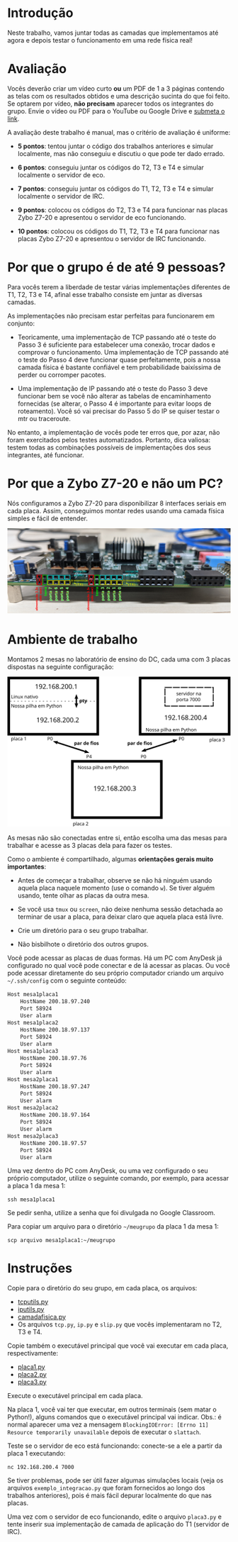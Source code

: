 # Introdução

Neste trabalho, vamos juntar todas as camadas que implementamos até agora e depois testar o funcionamento em uma rede física real!


# Avaliação

Vocês deverão criar um vídeo curto **ou** um PDF de 1 a 3 páginas contendo as telas com os resultados obtidos e uma descrição sucinta do que foi feito. Se optarem por vídeo, **não precisam** aparecer todos os integrantes do grupo. Envie o vídeo ou PDF para o YouTube ou Google Drive e [submeta o link](https://forms.gle/FFG93xxwJDfhdSbW6).

A avaliação deste trabalho é manual, mas o critério de avaliação é uniforme:

 * **5 pontos**: tentou juntar o código dos trabalhos anteriores e simular localmente, mas não conseguiu e discutiu o que pode ter dado errado.

 * **6 pontos**: conseguiu juntar os códigos do T2, T3 e T4 e simular localmente o servidor de eco.

 * **7 pontos**: conseguiu juntar os códigos do T1, T2, T3 e T4 e simular localmente o servidor de IRC.

 * **9 pontos**: colocou os códigos do T2, T3 e T4 para funcionar nas placas Zybo Z7-20 e apresentou o servidor de eco funcionando.

 * **10 pontos**: colocou os códigos do T1, T2, T3 e T4 para funcionar nas placas Zybo Z7-20 e apresentou o servidor de IRC funcionando.


# Por que o grupo é de até 9 pessoas?

Para vocês terem a liberdade de testar várias implementações diferentes de T1, T2, T3 e T4, afinal esse trabalho consiste em juntar as diversas camadas.

As implementações não precisam estar perfeitas para funcionarem em conjunto:

 * Teoricamente, uma implementação de TCP passando até o teste do Passo 3 é suficiente para estabelecer uma conexão, trocar dados e comprovar o funcionamento. Uma implementação de TCP passando até o teste do Passo 4 deve funcionar quase perfeitamente, pois a nossa camada física é bastante confiável e tem probabilidade baixíssima de perder ou corromper pacotes.

 * Uma implementação de IP passando até o teste do Passo 3 deve funcionar bem se você não alterar as tabelas de encaminhamento fornecidas (se alterar, o Passo 4 é importante para evitar loops de roteamento). Você só vai precisar do Passo 5 do IP se quiser testar o mtr ou traceroute.

No entanto, a implementação de vocês pode ter erros que, por azar, não foram exercitados pelos testes automatizados. Portanto, dica valiosa: testem todas as combinações possíveis de implementações dos seus integrantes, até funcionar.


# Por que a Zybo Z7-20 e não um PC?

Nós configuramos a Zybo Z7-20 para disponibilizar 8 interfaces seriais em cada placa. Assim, conseguimos montar redes usando uma camada física simples e fácil de entender.

![](fig/portas.jpg)


# Ambiente de trabalho

Montamos 2 mesas no laboratório de ensino do DC, cada uma com 3 placas dispostas na seguinte configuração:

![](fig/diagrama.svg)

As mesas não são conectadas entre si, então escolha uma das mesas para trabalhar e acesse as 3 placas dela para fazer os testes.

Como o ambiente é compartilhado, algumas **orientações gerais muito importantes**:

 * Antes de começar a trabalhar, observe se não há ninguém usando aquela placa naquele momento (use o comando `w`). Se tiver alguém usando, tente olhar as placas da outra mesa.

 * Se você usa `tmux` ou `screen`, não deixe nenhuma sessão detachada ao terminar de usar a placa, para deixar claro que aquela placa está livre.

 * Crie um diretório para o seu grupo trabalhar.

 * Não bisbilhote o diretório dos outros grupos.

Você pode acessar as placas de duas formas. Há um PC com AnyDesk já configurado no qual você pode conectar e de lá acessar as placas. Ou você pode acessar diretamente do seu próprio computador criando um arquivo `~/.ssh/config` com o seguinte conteúdo:

```
Host mesa1placa1
    HostName 200.18.97.240
    Port 58924
    User alarm
Host mesa1placa2
    HostName 200.18.97.137
    Port 58924
    User alarm
Host mesa1placa3
    HostName 200.18.97.76
    Port 58924
    User alarm
Host mesa2placa1
    HostName 200.18.97.247
    Port 58924
    User alarm
Host mesa2placa2
    HostName 200.18.97.164
    Port 58924
    User alarm
Host mesa2placa3
    HostName 200.18.97.57
    Port 58924
    User alarm
```

Uma vez dentro do PC com AnyDesk, ou uma vez configurado o seu próprio computador, utilize o seguinte comando, por exemplo, para acessar a placa 1 da mesa 1:

```
ssh mesa1placa1
```

Se pedir senha, utilize a senha que foi divulgada no Google Classroom.

Para copiar um arquivo para o diretório `~/meugrupo` da placa 1 da mesa 1:

```
scp arquivo mesa1placa1:~/meugrupo
```


# Instruções

Copie para o diretório do seu grupo, em cada placa, os arquivos:

 * [tcputils.py](https://github.com/thotypous/redes-t2-grader/blob/main/tcputils.py)
 * [iputils.py](https://github.com/thotypous/redes-t3-grader/blob/main/iputils.py)
 * [camadafisica.py](camadafisica.py)
 * Os arquivos `tcp.py`, `ip.py` e `slip.py` que vocês implementaram no T2, T3 e T4.

Copie também o executável principal que você vai executar em cada placa, respectivamente:

 * [placa1.py](placa1.py)
 * [placa2.py](placa2.py)
 * [placa3.py](placa3.py)

Execute o executável principal em cada placa.

Na placa 1, você vai ter que executar, em outros terminais (sem matar o Python!), alguns comandos que o executável principal vai indicar. Obs.: é normal aparecer uma vez a mensagem `BlockingIOError: [Errno 11] Resource temporarily unavailable` depois de executar o `slattach`.

Teste se o servidor de eco está funcionando: conecte-se a ele a partir da placa 1 executando:
```
nc 192.168.200.4 7000
```

Se tiver problemas, pode ser útil fazer algumas simulações locais (veja os arquivos `exemplo_integracao.py` que foram fornecidos ao longo dos trabalhos anteriores), pois é mais fácil depurar localmente do que nas placas.

Uma vez com o servidor de eco funcionando, edite o arquivo `placa3.py` e tente inserir sua implementação de camada de aplicação do T1 (servidor de IRC).
